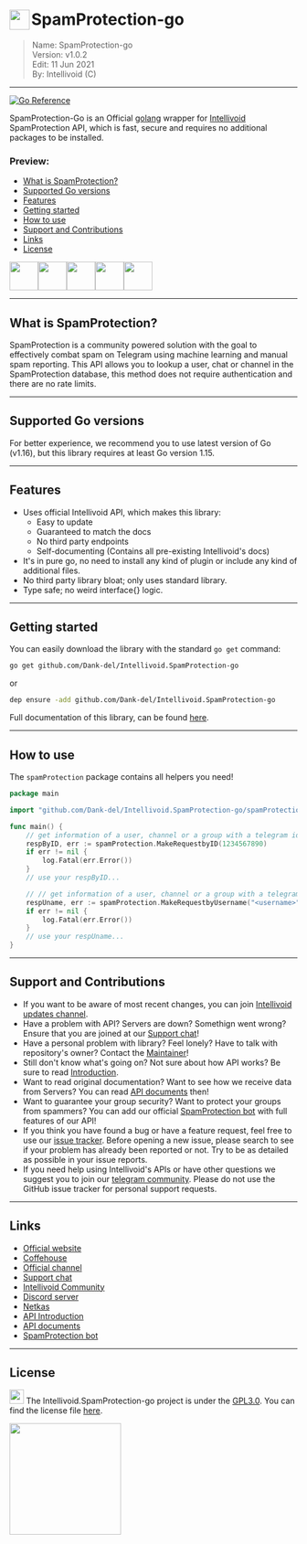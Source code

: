 # <img src="https://intellivoid.net/assets/favicon/android-chrome-192x192.png" width="35px" align="left"></img> SpamProtection-go 
> Name:		SpamProtection-go			\
> Version:	v1.0.2				\
> Edit:		11 Jun 2021			\
> By:		Intellivoid (C)	

-----------------------------------------------------------
<!-- https://intellivoid.net/assets/favicon/android-chrome-192x192.png

https://intellivoid.net/assets/media/TextLogo2.svg
-->

[![Go Reference](https://pkg.go.dev/badge/github.com/Dank-del/Intellivoid.SpamProtection-go.svg)](https://pkg.go.dev/github.com/Dank-del/Intellivoid.SpamProtection-go)

SpamProtection-Go is an Official [golang](https://go.dev) wrapper for [Intellivoid](https://intellivoid.net) SpamProtection API, which is fast, secure and requires no additional packages to be installed.

### Preview:

 * [What is SpamProtection?](#what-is-spamprotection)
 * [Supported Go versions](#supported-go-versions)
 * [Features](#features)
 * [Getting started](#getting-started)
 * [How to use](#how-to-use)
 * [Support and Contributions](#support-and-contributions)
 * [Links](#links)
 * [License](#license)


<img src="https://raw.githubusercontent.com/aliwoto/aliwoto/main/resources/798246901916499998.gif" width="50px"></img><img src="https://raw.githubusercontent.com/aliwoto/aliwoto/main/resources/798246901916499998.gif" width="50px"></img><img src="https://raw.githubusercontent.com/aliwoto/aliwoto/main/resources/798246901916499998.gif" width="50px"></img><img src="https://raw.githubusercontent.com/aliwoto/aliwoto/main/resources/798246901916499998.gif" width="50px"></img><img src="https://raw.githubusercontent.com/aliwoto/aliwoto/main/resources/798246901916499998.gif" width="50px"></img>

<hr/>


## What is SpamProtection?

SpamProtection is a community powered solution with the goal to effectively combat spam on Telegram using machine learning and manual spam reporting.
This API allows you to lookup a user, chat or channel in the SpamProtection database, this method does not require authentication and there are no rate limits. 

<hr/>

## Supported Go versions

For better experience, we recommend you to use latest version of Go (v1.16), but this library requires at least Go version 1.15.

<hr/>

## Features

- Uses official Intellivoid API, which makes this library:
   - Easy to update
   - Guaranteed to match the docs
   - No third party endpoints
   - Self-documenting (Contains all pre-existing Intellivoid's docs)
- It's in pure go, no need to install any kind of plugin or include any kind of additional files.
- No third party library bloat; only uses standard library.
- Type safe; no weird interface{} logic.

<hr/>

## Getting started

You can easily download the library with the standard `go get` command:

```bash
go get github.com/Dank-del/Intellivoid.SpamProtection-go
```
or
```bash
dep ensure -add github.com/Dank-del/Intellivoid.SpamProtection-go
```

Full documentation of this library, can be found [here](https://pkg.go.dev/github.com/Dank-del/Intellivoid.SpamProtection-go).

<hr/>

## How to use

The `spamProtection` package contains all helpers you need!

```go
package main

import "github.com/Dank-del/Intellivoid.SpamProtection-go/spamProtection"

func main() {
	// get information of a user, channel or a group with a telegram id (int64)
	respByID, err := spamProtection.MakeRequestbyID(1234567890)
	if err != nil {
		log.Fatal(err.Error())
	}
	// use your respByID...

	// // get information of a user, channel or a group with a telegram username (string)
	respUname, err := spamProtection.MakeRequestbyUsername("<username>")
	if err != nil {
		log.Fatal(err.Error())
	}
	// use your respUname...
}
```

<hr/>

## Support and Contributions

 * If you want to be aware of most recent changes, you can join [Intellivoid updates channel](https://t.me/Intellivoid).
 * Have a problem with API? Servers are down? Somethign went wrong? Ensure that you are joined at our [Support chat](https://t.me/IntellivoidDiscussions)!
 * Have a personal problem with library? Feel lonely? Have to talk with repository's owner? Contact the [Maintainer](https://t.me/dank_as_fuck)!
 * Still don't know what's going on? Not sure about how API works? Be sure to read [Introduction](https://docs.intellivoid.net/spamprotection/introduction).
 * Want to read original documentation? Want to see how we receive data from Servers? You can read [API documents](https://docs.intellivoid.net/spamprotection/v1/lookup) then!
 * Want to guarantee your group security? Want to protect your groups from spammers? You can add our official [SpamProtection bot](https://t.me/SpamProtectionBot) with full features of our API!
 * If you think you have found a bug or have a feature request, feel free to use our [issue tracker](https://github.com/Dank-del/Intellivoid.SpamProtection-go/issues). Before opening a new issue, please search to see if your problem has already been reported or not.  Try to be as detailed as possible in your issue reports.
 * If you need help using Intellivoid's APIs or have other questions we suggest you to join our [telegram community](https://t.me/IntellivoidCommunity).  Please do not use the GitHub issue tracker for personal support requests.

<hr/>

## Links

 * [Official website](https://intellivoid.net)
 * [Coffehouse](https://coffeehouse.intellivoid.net)
 * [Official channel](https://t.me/Intellivoid)
 * [Support chat](https://t.me/IntellivoidDiscussions)
 * [Intellivoid Community](https://t.me/IntellivoidCommunity)
 * [Discord server](https://discord.gg/euNkxEKPJb)
 * [Netkas](https://t.me/Netkas)
 * [API Introduction](https://docs.intellivoid.net/spamprotection/introduction)
 * [API documents](https://docs.intellivoid.net/spamprotection/v1/lookup)
 * [SpamProtection bot](https://t.me/SpamProtectionBot)

<hr/>

## License

<img src="https://raw.githubusercontent.com/aliwoto/aliwoto/main/resources/Something_that_looks_like_Diamond.png" width="25px"></img> The Intellivoid.SpamProtection-go project is under the [GPL3.0](https://opensource.org/licenses/GPL-3.0). You can find the license file [here](LICENSE).


<img src="https://intellivoid.net/assets/media/TextLogo2.svg" width="195px">
